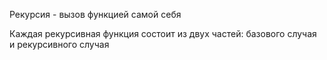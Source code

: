 Рекурсия - вызов функцией самой себя

Каждая рекурсивная функция состоит из двух частей: базового случая и рекурсивного случая